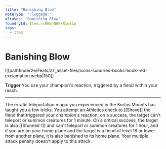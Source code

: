 ```yaml
---
title: "Banishing Blow"
noteType: ":luggage:"
aliases: "Banishing Blow"
foundryId: Item.ssREmhN69kR1wi1p
tags:
  - Item
---
```


# Banishing Blow
![[pathfinder2e/Feats/zz_asset-files/icons-sundries-books-book-red-exclamation.webp|150]]

**Trigger** You use your champion's reaction, triggered by a fiend within your reach.

* * *

The erratic teleportation magic you experienced in the Kortos Mounts has taught you a few tricks. You attempt an Athletics check to [[Shove]] the fiend that triggered your champion's reaction; on a success, the target can't teleport or summon creatures for 1 minute. On a critical success, the target is also [[Stunned 1]] and can't teleport or summon creatures for 1 hour, and if you are on your home plane and the target is a fiend of level 18 or lower from another plane, it is also banished to its home plane. Your multiple attack penalty doesn't apply to this attack.
